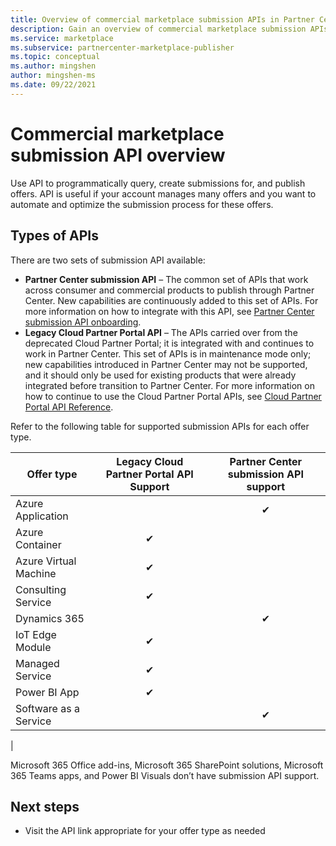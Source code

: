 ```yaml
---
title: Overview of commercial marketplace submission APIs in Partner Center
description: Gain an overview of commercial marketplace submission APIs. 
ms.service: marketplace 
ms.subservice: partnercenter-marketplace-publisher
ms.topic: conceptual
ms.author: mingshen
author: mingshen-ms
ms.date: 09/22/2021
---
```


# Commercial marketplace submission API overview

Use API to programmatically query, create submissions for, and publish offers. API is useful if your account manages many offers and you want to automate and optimize the submission process for these offers.

## Types of APIs

There are two sets of submission API available:

- **Partner Center submission API** – The common set of APIs that work across consumer and commercial products to publish through Partner Center. New capabilities are continuously added to this set of APIs. For more information on how to integrate with this API, see [Partner Center submission API onboarding](submission-api-onboard.md). 
- **Legacy Cloud Partner Portal API** – The APIs carried over from the deprecated Cloud Partner Portal; it is integrated with and continues to work in Partner Center. This set of APIs is in maintenance mode only; new capabilities introduced in Partner Center may not be supported, and it should only be used for existing products that were already integrated before transition to Partner Center. For more information on how to continue to use the Cloud Partner Portal APIs, see [Cloud Partner Portal API Reference](cloud-partner-portal-api-overview.md).

Refer to the following table for supported submission APIs for each offer type.

| Offer type | Legacy Cloud Partner Portal API Support | Partner Center submission API support |
| --- | :---: | :---: |
| Azure Application |  | &#x2714; |
| Azure Container | &#x2714; |  |
| Azure Virtual Machine | &#x2714; |  |
| Consulting Service | &#x2714; |  |
| Dynamics 365 |  | &#x2714; |
| IoT Edge Module | &#x2714; |  |
| Managed Service | &#x2714; |  |
| Power BI App | &#x2714; |  |
| Software as a Service |  | &#x2714; |
|

Microsoft 365 Office add-ins, Microsoft 365 SharePoint solutions, Microsoft 365 Teams apps, and Power BI Visuals don’t have submission API support.

## Next steps

- Visit the API link appropriate for your offer type as needed
